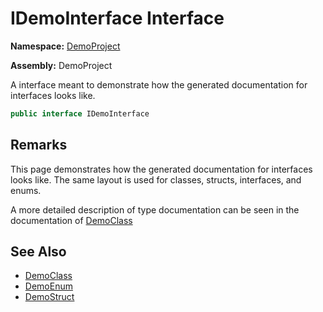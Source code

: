 # IDemoInterface Interface

**Namespace:** [DemoProject](../Namespace.md)

**Assembly:** DemoProject

A interface meant to demonstrate how the generated documentation for interfaces looks like.

```csharp
public interface IDemoInterface
```

## Remarks

This page demonstrates how the generated documentation for interfaces looks like. The same layout is used for classes, structs, interfaces, and enums.

A more detailed description of type documentation can be seen in the documentation of [DemoClass](../DemoClass/Type.md)

## See Also

- [DemoClass](../DemoClass/Type.md)
- [DemoEnum](../DemoEnum/Type.md)
- [DemoStruct](../DemoStruct/Type.md)
